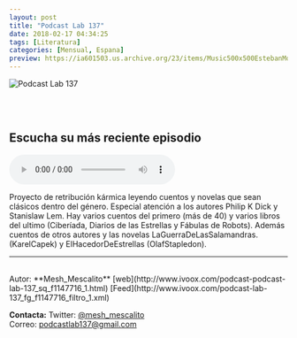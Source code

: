 ```yaml
---
layout: post
title: "Podcast Lab 137"
date: 2018-02-17 04:34:25
tags: [Literatura]
categories: [Mensual, Espana]
preview: https://ia601503.us.archive.org/23/items/Music500x500EstebanMontoya/300Lab137.jpg
---
```


![Podcast Lab 137](https://ia601503.us.archive.org/23/items/Music500x500EstebanMontoya/500Lab137.jpg)

<br/>
<br/>

## Escucha su más reciente episodio

<!--reproductor-feed=http://www.ivoox.com/podcast-lab-137_fg_f1147716_filtro_1.xml-->
<!--reproductor-start-->
<audio id="audio" preload="auto" controls="" src="http://www.ivoox.com/dick-el-informe-minoria-2d2-1956_mf_25304060_feed_1.mp3"></audio>
<!--reproductor-end-->

Proyecto de retribución kármica leyendo cuentos y novelas que sean clásicos dentro del género. Especial atención a los autores Philip K Dick y Stanislaw Lem. Hay varios cuentos del primero (más de 40) y varios libros del ultimo (Ciberíada, Diarios de las Estrellas y Fábulas de Robots). Además cuentos de otros autores y las novelas LaGuerraDeLasSalamandras. (KarelCapek) y ElHacedorDeEstrellas (OlafStapledon).  

_ _ _
<br>
Autor: **Mesh_Mescalito**  
[web](http://www.ivoox.com/podcast-podcast-lab-137_sq_f1147716_1.html)  
[Feed](http://www.ivoox.com/podcast-lab-137_fg_f1147716_filtro_1.xml)  


**Contacta:**
Twitter: [@mesh_mescalito](https://twitter.com/mesh_mescalito)  
Correo: [podcastlab137@gmail.com](mailto:podcastlab137@gmail.com)  
